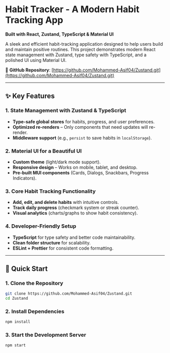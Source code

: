 # Habit Tracker - A Modern Habit Tracking App  
**Built with React, Zustand, TypeScript & Material UI**  

A sleek and efficient habit-tracking application designed to help users build and maintain positive routines. This project demonstrates modern React state management with Zustand, type safety with TypeScript, and a polished UI using Material UI.

🔗 **GitHub Repository**: [https://github.com/Mohammed-Asif04/Zustand.git](https://github.com/Mohammed-Asif04/Zustand.git)

---

## ✨ Key Features  

### **1. State Management with Zustand & TypeScript**  
- **Type-safe global stores** for habits, progress, and user preferences.  
- **Optimized re-renders** – Only components that need updates will re-render.  
- **Middleware support** (e.g., `persist` to save habits in `localStorage`).  

### **2. Material UI for a Beautiful UI**  
- **Custom theme** (light/dark mode support).  
- **Responsive design** – Works on mobile, tablet, and desktop.  
- **Pre-built MUI components** (Cards, Dialogs, Snackbars, Progress Indicators).  

### **3. Core Habit Tracking Functionality**  
- **Add, edit, and delete habits** with intuitive controls.  
- **Track daily progress** (checkmark system or streak counter).  
- **Visual analytics** (charts/graphs to show habit consistency).  

### **4. Developer-Friendly Setup**  
- **TypeScript** for type safety and better code maintainability.  
- **Clean folder structure** for scalability.  
- **ESLint + Prettier** for consistent code formatting.  

---

## 🚀 Quick Start  

### **1. Clone the Repository**  
```bash
git clone https://github.com/Mohammed-Asif04/Zustand.git
cd Zustand
```

### **2. Install Dependencies**  
```bash
npm install
```

### **3. Start the Development Server**  
```bash
npm start
```
